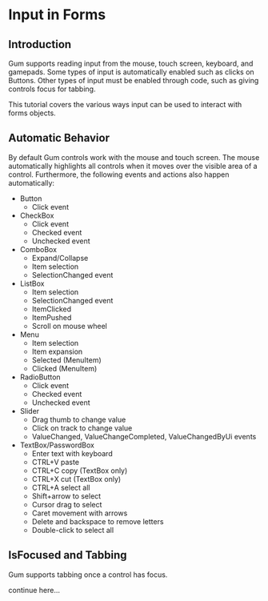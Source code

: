 # Input in Forms

## Introduction

Gum supports reading input from the mouse, touch screen, keyboard, and gamepads. Some types of input is automatically enabled such as clicks on Buttons. Other types of input must be enabled through code, such as giving controls focus for tabbing.

This tutorial covers the various ways input can be used to interact with forms objects.

## Automatic Behavior

By default Gum controls work with the mouse and touch screen. The mouse automatically highlights all controls when it moves over the visible area of a control. Furthermore, the following events and actions also happen automatically:

* Button
  * Click event
* CheckBox
  * Click event
  * Checked event
  * Unchecked event
* ComboBox
  * Expand/Collapse
  * Item selection&#x20;
  * SelectionChanged event
* ListBox
  * Item selection
  * SelectionChanged event
  * ItemClicked
  * ItemPushed
  * Scroll on mouse wheel
* Menu
  * Item selection
  * Item expansion
  * Selected (MenuItem)
  * Clicked (MenuItem)
* RadioButton
  * Click event
  * Checked event
  * Unchecked event
* Slider
  * Drag thumb to change value
  * Click on track to change value
  * ValueChanged, ValueChangeCompleted, ValueChangedByUi events
* TextBox/PasswordBox
  * Enter text with keyboard
  * CTRL+V paste
  * CTRL+C copy (TextBox only)
  * CTRL+X cut (TextBox only)
  * CTRL+A select all
  * Shift+arrow to select
  * Cursor drag to select
  * Caret movement with arrows
  * Delete and backspace to remove letters
  * Double-click to select all

## IsFocused and Tabbing

Gum supports tabbing once a control has focus.&#x20;



continue here...
